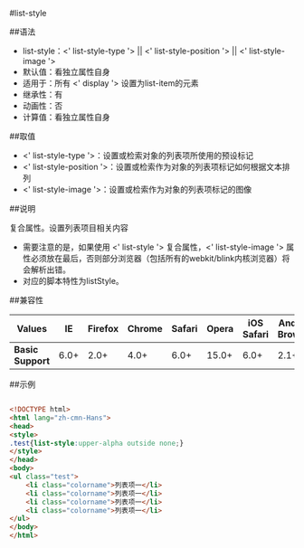 #list-style

##语法

- list-style：&lt;' list-style-type '&gt; || &lt;' list-style-position '&gt; || &lt;' list-style-image '&gt;
- 默认值：看独立属性自身
- 适用于：所有 &lt;' display '&gt; 设置为list-item的元素
- 继承性：有
- 动画性：否
- 计算值：看独立属性自身


##取值

- &lt;' list-style-type '&gt;：设置或检索对象的列表项所使用的预设标记
- &lt;' list-style-position '&gt;：设置或检索作为对象的列表项标记如何根据文本排列
- &lt;' list-style-image '&gt;：设置或检索作为对象的列表项标记的图像


##说明

复合属性。设置列表项目相关内容

- 需要注意的是，如果使用 &lt;' list-style '&gt; 复合属性，&lt;' list-style-image '&gt; 属性必须放在最后，否则部分浏览器（包括所有的webkit/blink内核浏览器）将会解析出错。
- 对应的脚本特性为listStyle。


##兼容性


<table class="compatible">
<thead>
	<tr>
		<th>Values</th>
		<th>IE</th>
		<th>Firefox</th>
		<th>Chrome</th>
		<th>Safari</th>
		<th>Opera</th>
		<th>iOS Safari</th>
		<th>Android Browser</th>
		<th>Android Chrome</th>
	</tr>
</thead>
<tbody>
	<tr>
		<td><strong>Basic Support</strong></td>
		<td class="support">6.0+</td>
		<td class="support">2.0+</td>
		<td class="support">4.0+</td>
		<td class="support">6.0+</td>
		<td class="support">15.0+</td>
		<td class="support">6.0+</td>
		<td class="support">2.1+</td>
		<td class="support">18.0+</td>
	</tr>
</tbody>
</table>




##示例

```html

<!DOCTYPE html>
<html lang="zh-cmn-Hans">
<head>
<style>
.test{list-style:upper-alpha outside none;}
</style>
</head>
<body>
<ul class="test">
	<li class="colorname">列表项一</li>
	<li class="colorname">列表项一</li>
	<li class="colorname">列表项一</li>
	<li class="colorname">列表项一</li>
</ul>
</body>
</html>

```
